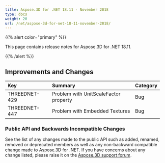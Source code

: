 ```yaml
---
title: Aspose.3D for .NET 18.11 - November 2018
type: docs
weight: 20
url: /net/aspose-3d-for-net-18-11-november-2018/
---
```


{{% alert color="primary" %}} 

This page contains release notes for Aspose.3D for .NET 18.11.

{{% /alert %}} 
## **Improvements and Changes**

|**Key**|**Summary**|**Category**|
| :- | :- | :- |
|THREEDNET-429|Problem with UnitScaleFactor property|Bug|
|THREEDNET-447|Problem with Embedded Textures|Bug|
### **Public API and Backwards Incompatible Changes**
See the list of any changes made to the public API such as added, renamed, removed or deprecated members as well as any non-backward compatible change made to Aspose.3D for .NET. If you have concerns about any change listed, please raise it on the [Aspose.3D support forum](https://forum.aspose.com/c/3d).
